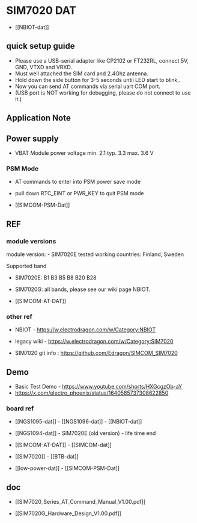 
# SIM7020 DAT

- [[NBIOT-dat]] 


## quick setup guide 

* Please use a USB-serial adapter like CP2102 or FT232RL, connect 5V, GND, VTXD and VRXD.
* Must well attached the SIM card and 2.4Ghz antenna.
* Hold down the side button for 3-5 seconds until LED start to blink,.
* Now you can send AT commands via serial uart COM port.
* (USB port is NOT working for debugging, please do not connect to use it.)

## Application Note 

## Power supply 

- VBAT  Module power voltage  min. 2.1  typ. 3.3  max. 3.6  V


### PSM Mode 

- AT commands to enter into PSM power save mode 
- pull down RTC_EINT or PWR_KEY to quit PSM mode 

- [[SIMCOM-PSM-Dat]]

## REF

### module versions 
module version: - SIM7020E tested working countries: Finland, Sweden

Supported band
- SIM7020E: B1 B3 B5 B8 B20 B28
- SIM7020G: all bands, please see our wiki page NBIOT.


- [[SIMCOM-AT-DAT]]


### other ref 
- NBIOT - https://w.electrodragon.com/w/Category:NBIOT
- legacy wiki - https://w.electrodragon.com/w/Category:SIM7020


- SIM7020 git info : https://github.com/Edragon/SIMCOM_SIM7020


## Demo 

- Basic Test Demo - https://www.youtube.com/shorts/HXGcgzOb-aY
- https://x.com/electro_phoenix/status/1640585737308622850



### board ref 


- [[NGS1095-dat]] - [[NGS1096-dat]] - [[NBIOT-dat]]

- [[NGS1094-dat]] - SIM7020E (old version) - life time end 

- [[SIMCOM-AT-DAT]] - [[SIMCOM-dat]]

- [[SIM7020]] - [[BTB-dat]]

- [[low-power-dat]] - [[SIMCOM-PSM-Dat]]

## doc

- [[SIM7020_Series_AT_Command_Manual_V1.00.pdf]]

- [[SIM7020G_Hardware_Design_V1.00.pdf]]
